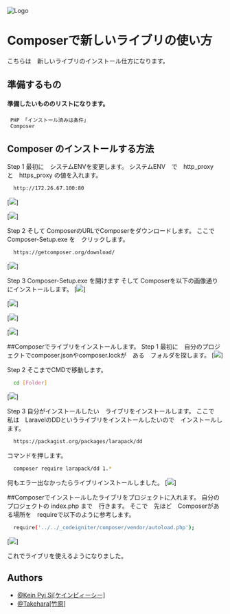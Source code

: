 
![Logo](https://scontent-nrt1-1.xx.fbcdn.net/v/t39.30808-6/336496830_895864821713758_6061715320632767707_n.jpg?_nc_cat=101&ccb=1-7&_nc_sid=5f2048&_nc_ohc=JlhHotflTAcAX9WbBk8&_nc_ht=scontent-nrt1-1.xx&oh=00_AfDabnqnZzo4xFgosH0rMkXfSBuleYN__YXwg7Jy9_smjA&oe=65F89E80)


# Composerで新しいライブリの使い方

こちらは　新しいライブリのインストール仕方になります。

## 準備するもの

#### 準備したいもののリストになります。 
```
 PHP 「インストール済みは条件」
 Composer
```
## Composer のインストールする方法
Step 1
最初に　システムENVを変更します。
システムENV　で　http_proxy　と　https_proxy の値を入れます。
```bash
  http://172.26.67.100:80
```

[![](https://github.com/keincon/READ_ME/blob/main/composer_images/ENV1.PNG)]

[![](https://github.com/keincon/READ_ME/blob/main/composer_images/ENV.PNG)]

Step 2
そして ComposerのURLでComposerをダウンロードします。
ここで　Composer-Setup.exe を　クリックします。
```bash
  https://getcomposer.org/download/
```
[![](https://github.com/keincon/READ_ME/blob/main/composer_images/Composer_WEB.PNG)]

Step 3
Composer-Setup.exe を開けます
そして Composerを以下の画像通りにインストールします。
[![](https://github.com/keincon/READ_ME/blob/main/composer_images/Composer_Install1.PNG)]

[![](https://github.com/keincon/READ_ME/blob/main/composer_images/Composer_Install2.PNG)]

[![](https://github.com/keincon/READ_ME/blob/main/composer_images/Composer_Install3.PNG)]

[![](https://github.com/keincon/READ_ME/blob/main/composer_images/Composer_Install4.PNG)]

##Composerでライブリをインストールします。
Step 1
最初に　自分のプロジェクトでcomposer.jsonやcomposer.lockが　ある　フォルダを探します。
[![](https://github.com/keincon/READ_ME/blob/main/composer_images/composer_dir.PNG)]

Step 2
そこまでCMDで移動します。
```bash
  cd [Folder]
```
[![](https://github.com/keincon/READ_ME/blob/main/composer_images/ComposerCMD.PNG)]


Step 3
自分がインストールしたい　ライブリをインストールします。
ここで　私は　LaravelのDDというライブリをインストールしたいので　インストールします。
```bash
  https://packagist.org/packages/larapack/dd
```

コマンドを押します。
```bash
  composer require larapack/dd 1.*
```
何もエラー出なかったらライブリインストールしました。
[![](https://github.com/keincon/READ_ME/blob/main/composer_images/Composer_cmd2.PNG)]


##Composerでインストールしたライブリをプロジェクトに入れます。
自分のプロジェクトの index.php まで　行きます。
そこで　先ほど　Composerがある場所を　requireで以下のように参考します。
```bash
  require('../../_codeigniter/composer/vendor/autoload.php');
```
[![](https://github.com/keincon/READ_ME/blob/main/composer_images/PJ_Index.PNG)]


これでライブリを使えるようになりました。


## Authors

- [@Kein Pyi Si[ケインピィーシー]](https://www.github.com/keincon)
- [@Takehara[竹原]](https://github.com/ascon-takehara-2021)

